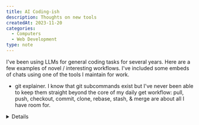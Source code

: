 ```yaml
---
title: AI Coding-ish
description: Thoughts on new tools
createdAt: 2023-11-20
categories:
  - Computers
  - Web Development
type: note
---
```

I've been using LLMs for general coding tasks for several years. Here are a few examples of novel / interesting workflows. I've included some embeds of chats using one of the tools I maintain for work.

- git explainer. I know that git subcommands exist but I've never been able to keep them straight beyond the core of my daily get workflow: pull, push, checkout, commit, clone, rebase, stash, & merge are about all I have room for.

<details>
<iframe width="100%" height="768px" src="https://chat.0x01.ai/share/FEuWEKM"></iframe>
</details>